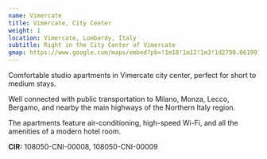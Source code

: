 ```yaml
---
name: Vimercate
title: Vimercate, City Center
weight: 1
location: Vimercate, Lombardy, Italy
subtitle: Right in the City Center of Vimercate
gmap: https://www.google.com/maps/embed?pb=!1m18!1m12!1m3!1d2790.8619914451947!2d9.3691553!3d45.613417299999995!2m3!1f0!2f0!3f0!3m2!1i1024!2i768!4f13.1!3m3!1m2!1s0x4786b1ccd5441709%3A0x1008c9ef72db13b3!2sCasaway%20-%20Alloggi%20in%20Centro%20Storico%20Vimercate!5e0!3m2!1sen!2sus!4v1690988929469!5m2!1sen!2sus
---
```

Comfortable studio apartments in Vimercate city center, perfect for short to
medium stays.

Well connected with public transportation to Milano, Monza, Lecco, Bergamo, and
nearby the main highways of the Northern Italy region.

The apartments feature air-conditioning, high-speed Wi-Fi, and all the amenities
of a modern hotel room.

**CIR:** 108050-CNI-00008, 108050-CNI-00009
